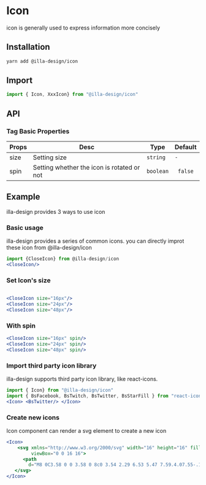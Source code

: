 # Icon

icon is generally used to express information more concisely

## Installation

```bash
yarn add @illa-design/icon
```

## Import

```jsx
import { Icon, XxxIcon} from "@illa-design/icon"
```

## API

### Tag Basic Properties

| Props | Desc                                       | Type    | Default |
| ----- | ------------------------------------------ | ------- | ------- |
| size  | Setting size                               | `string`  | `- `      |
| spin  | Setting whether the icon is rotated or not | `boolean` |` false`   |

## Example

illa-design provides 3 ways to use icon

### Basic usage

illa-design provides a series of common icons. you can directly improt these icon from @illa-design/icon

```jsx
import {CloseIcon} from @illa-design/icon
<CloseIcon/>
```

### Set Icon's size

```jsx

<CloseIcon size="16px"/>
<CloseIcon size="24px"/>
<CloseIcon size="48px"/>
```

### With spin

```jsx
<CloseIcon size="16px" spin/>
<CloseIcon size="24px" spin/>
<CloseIcon size="48px" spin/>
```

### Import third party icon library

illa-design supports third party icon library, like react-icons.

```jsx
import { Icon} from "@illa-design/icon"
import { BsFacebook, BsTwitch, BsTwitter, BsStarFill } from "react-icons/bs"
<Icon> <BsTwitter/> </Icon> 
```

### Create new icons

Icon component can render a svg element to create a new icon

```jsx
<Icon>
	<svg xmlns="http://www.w3.org/2000/svg" width="16" height="16" fill="currentColor" 				className="bi bi-github"
         viewBox="0 0 16 16">
      <path
        d="M8 0C3.58 0 0 3.58 0 8c0 3.54 2.29 6.53 5.47 7.59.4.07.55-.17.55-.38 0-.19-.01-.82-.01-1.49-2.01.37-2.53-.49-2.69-.94-.09-.23-.48-.94-.82-1.13-.28-.15-.68-.52-.01-.53.63-.01 1.08.58 1.23.82.72 1.21 1.87.87 2.33.66.07-.52.28-.87.51-1.07-1.78-.2-3.64-.89-3.64-3.95 0-.87.31-1.59.82-2.15-.08-.2-.36-1.02.08-2.12 0 0 .67-.21 2.2.82.64-.18 1.32-.27 2-.27.68 0 1.36.09 2 .27 1.53-1.04 2.2-.82 2.2-.82.44 1.1.16 1.92.08 2.12.51.56.82 1.27.82 2.15 0 3.07-1.87 3.75-3.65 3.95.29.25.54.73.54 1.48 0 1.07-.01 1.93-.01 2.2 0 .21.15.46.55.38A8.012 8.012 0 0 0 16 8c0-4.42-3.58-8-8-8z" />
   </svg>
</Icon> 
```
